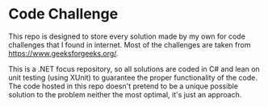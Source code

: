 # Code Challenge
This repo is designed to store every solution made by my own for code challenges that I found in internet. Most of the challenges are taken from https://www.geeksforgeeks.org/.

This is a .NET focus repository, so all solutions are coded in C# and lean on unit testing (using XUnit) to guarantee the proper functionality of the code. 
The code hosted in this repo doesn't pretend to be a unique possible solution to the problem neither the most optimal, it's just an approach.
